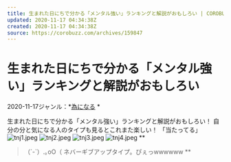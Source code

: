 ```yaml
---
title: 生まれた日にちで分かる「メンタル強い」ランキングと解説がおもしろい | COROBUZZ
updated: 2020-11-17 04:34:38Z
created: 2020-11-17 04:34:38Z
source: https://corobuzz.com/archives/159847
---
```


# 生まれた日にちで分かる「メンタル強い」ランキングと解説がおもしろい

2020-11-17ジャンル：*[為になる](https://corobuzz.com/archives/category/useful)  *

生まれた日にちで分かる「メンタル強い」ランキングと解説がおもしろい！
自分の分と気になる人のタイプも見るとこれまた楽しい！
「当たってる」
![tnj1.jpeg](../_resources/tnj1.jpeg)
![tnj2.jpeg](../_resources/tnj2.jpeg)
![tnj3.jpeg](../_resources/tnj3.jpeg)
![tnj4.jpeg](../_resources/tnj4.jpeg)
**
> （´-`）.｡oO（ ネバーギブアップタイプ。ぴぇっwwwwww
**